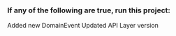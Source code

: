 ### If any of the following are true, run this project:
Added new DomainEvent
Updated API Layer version